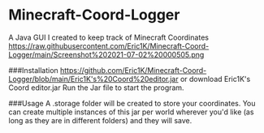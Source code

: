 # Minecraft-Coord-Logger
A Java GUI I created to keep track of Minecraft Coordinates
https://raw.githubusercontent.com/Eric1K/Minecraft-Coord-Logger/main/Screenshot%202021-07-02%20000505.png

###Installation
https://github.com/Eric1K/Minecraft-Coord-Logger/blob/main/Eric1K's%20Coord%20editor.jar or download Eric1K's Coord editor.jar
Run the Jar file to start the program.

###Usage
A .storage folder will be created to store your coordinates. You can create multiple instances of this jar per world wherever you'd like (as long as they are in different folders) and they will save.

